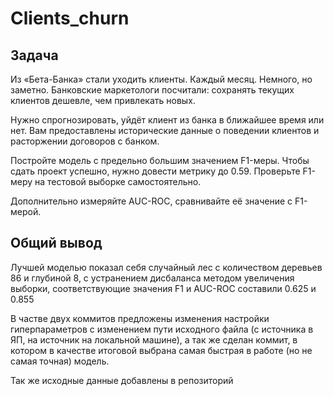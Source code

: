 # Clients_churn

## Задача

Из «Бета-Банка» стали уходить клиенты. Каждый месяц. Немного, но заметно. Банковские маркетологи посчитали: сохранять текущих клиентов дешевле, чем привлекать новых.

Нужно спрогнозировать, уйдёт клиент из банка в ближайшее время или нет. Вам предоставлены исторические данные о поведении клиентов и расторжении договоров с банком.

Постройте модель с предельно большим значением F1-меры. Чтобы сдать проект успешно, нужно довести метрику до 0.59. Проверьте F1-меру на тестовой выборке самостоятельно.

Дополнительно измеряйте AUC-ROC, сравнивайте её значение с F1-мерой.

## Общий вывод

Лучшей моделью показал себя случайный лес с количеством деревьев 86 и глубиной 8, с устранением дисбаланса методом увеличения выборки, соответствующие значения F1 и AUC-ROC составили 0.625 и 0.855

В частве двух коммитов предложены изменения настройки гиперпараметров с изменением пути исходного файла (с источника в ЯП, на источник на локальной машине), а так же сделан коммит, в котором в качестве итоговой выбрана самая быстрая в работе (но не самая точная) модель.

Так же исходные данные добавлены в репозиторий
